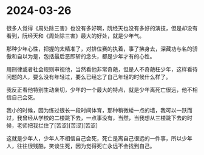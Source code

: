 # 2024-03-26

很多人觉得《周处除三害》也没有多好啊，阮经天也没有多好的演技，但是却没有看到，阮经天和《周处除三害》最大的好处，就是少年气。

那种少年心性，把握的太精准了，对排位赛的执着，事了拂身去，深藏功与名的骄傲和自以为是，包括最后恶即斩的念头，都是少年才有的心性。

用刑律或者社会规则审视他，当然看他非常奇葩，但是人不奇葩枉少年，这样看待问题的人，要么没有年轻过，要么已经忘了自己年轻的时候什么样了。

我反正看他特别生动亲切，少年的一个最大的特点，就是少年离死亡很远，他不相信自己会死。

我小的时候，因为练过很长一段时间体育，那种稍微矮一点的墙，我可以一跃而过，我曾经从学校的二楼跳下去，一点事没有，当然，当我想从三楼跳下去的时候，老师把我拦住了[苦涩][苦涩][苦涩]

这就是少年人，少年人不相信自己会死，死亡是离自己很远的一件事，所以少年人，往往很残酷，笑谈生死，因为觉得死亡永远不会找到自己。
